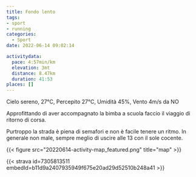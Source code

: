 ```yaml
---
title: Fondo lento
tags:
- sport
- running
categories: 
  - Sport
date: 2022-06-14 09:02:14

activitydata:
  pace: 4:57min/km
  elevation: 3mt
  distance: 8.47km
  duration: 41:53
places: []
---
```


Cielo sereno, 27°C, Percepito 27°C, Umidità 45%, Vento 4m/s da NO

<!--more-->

Approfittando di aver accompagnato la bimba a scuola faccio il viaggio di ritorno di corsa.

Purtroppo la strada è piena di semafori e non è facile tenere un ritmo. In generale non male, sempre meglio di uscire alle 13 con il sole cocente.



{{<  figure src="20220614-activity-map_featured.png" title="map" >}}


{{< strava id=7305813511 embedId=b11d9a2407935949f675e20ad29d52510b248a41 >}}
